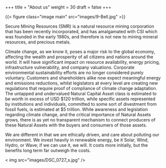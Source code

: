 +++
title = "About us"
weight = 30
draft = false
+++

{{< figure class="image main" src="images/9-Bell.jpg" >}}

Secure Mining Resources (SMR) is a natural resource mining corporation that has been recently incorporated, and has amalgamated with CSI which was founded in the early 1980s, and therefore is not new to mining mineral resources, and precious metals. 

Climate change, as we know it, poses a major risk to the global economy, affecting the wealth and prosperity of all citizens and nations around the world. It will have significant impact on resource availability, energy pricing, infrastructure vulnerability, and company valuations. Corporate environmental sustainability efforts are no longer considered purely voluntary. Customers and shareholders alike now expect meaningful energy and emissions reductions, whilst legislators at every level are creating new regulations that require proof of compliance of climate change adaptation. 
The untapped and undervalued Natural Capital Asset class is estimated to be worth in excess of USD $120 trillion, while specific assets represented by institutions and individuals, committed to some sort of divestment from fossil fuels, is estimated at $5 trillion. While awareness and legislation regarding climate change, and the critical importance of Natural Assets grows, there is as yet no transparent mechanism to connect producers of these Natural Assets with the buyers and consumers of those assets.

We are different in that we are ethically driven, and care about polluting our environment. We invest heavily in renewable energy, be it Solar, Wind, Hydro, or Wave; if we can use it, we will. It costs more initially, but the benefits long term far outweigh the costs.

< img src="images/DSC_0727_s.jpg" />



